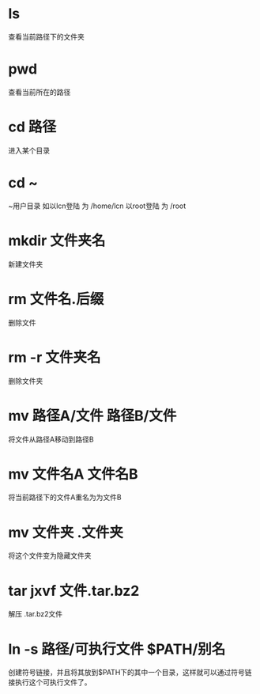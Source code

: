 # ls              
  查看当前路径下的文件夹
  
  # pwd             
  查看当前所在的路径
  
  # cd 路径         
  进入某个目录
  
  # cd ~
  ~用户目录 如以lcn登陆 为 /home/lcn 以root登陆 为 /root
  
  # mkdir 文件夹名        
  新建文件夹
  
  # rm 文件名.后缀   
  删除文件
  
  # rm -r 文件夹名
  删除文件夹
  
  # mv 路径A/文件   路径B/文件
  将文件从路径A移动到路径B
  
  # mv 文件名A  文件名B
  将当前路径下的文件A重名为为文件B
  
  # mv 文件夹  .文件夹
  将这个文件变为隐藏文件夹
  
  # tar jxvf 文件.tar.bz2
  解压 .tar.bz2文件
  
  # ln -s 路径/可执行文件  $PATH/别名
  创建符号链接，并且将其放到$PATH下的其中一个目录，这样就可以通过符号链接执行这个可执行文件了。